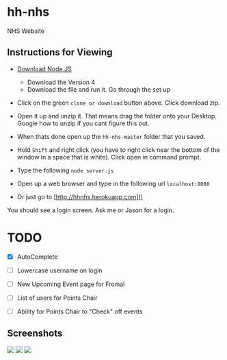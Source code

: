 # hh-nhs
NHS Website

## Instructions for Viewing
- [Download Node.JS](https://nodejs.org/en/)
  - Download the Version 4
  - Download the file and run it. Go through the set up
  
- Click on the green `clone or download` button above. Click download zip.
- Open it up and unzip it. That means drag the folder onto your Desktop. Google how to unzip if you cant figure this out.
- When thats done open up the `hh-nhs-master` folder that you saved.
- Hold `Shift` and right click (you have to right click near the bottom of the window in a space that is white). Click open in command prompt.
- Type the following `node server.js`
- Open up a web browser and type in the following url `localhost:8080`
- Or just go to [http://hhnhs.herokuapp.com]()

You should see a login screen. Ask me or Jason for a login.


# TODO
- [x] AutoComplete
- [ ] Lowercase username on login
- [ ] New Upcoming Event page for Fromal
- [ ] List of users for Points Chair
- [ ] Ability for Points Chair to "Check" off events


## Screenshots
![](http://i.imgur.com/hGvnuy3.png?2)
![](http://i.imgur.com/0Mt5Hr1.png?1)
![](http://i.imgur.com/BIbIKsX.png?1)
